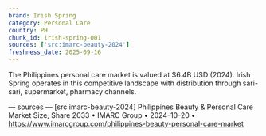 ```yaml
---
brand: Irish Spring
category: Personal Care
country: PH
chunk_id: irish-spring-001
sources: ['src:imarc-beauty-2024']
freshness_date: 2025-09-16
---
```


The Philippines personal care market is valued at $6.4B USD (2024). Irish Spring operates in this competitive landscape with distribution through sari-sari, supermarket, pharmacy channels.

— sources —
[src:imarc-beauty-2024] Philippines Beauty & Personal Care Market Size, Share 2033 • IMARC Group • 2024-10-20 • https://www.imarcgroup.com/philippines-beauty-personal-care-market
